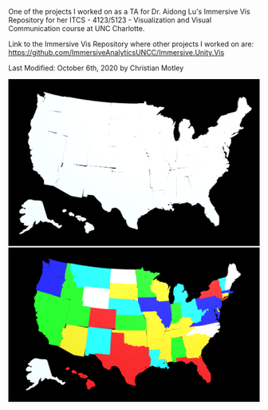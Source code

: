 One of the projects I worked on as a TA for Dr. Aidong Lu's Immersive Vis Repository for her ITCS - 4123/5123 - Visualization and Visual Communication course at UNC Charlotte.

Link to the Immersive Vis Repository where other projects I worked on are: https://github.com/ImmersiveAnalyticsUNCC/Immersive.Unity.Vis

Last Modified: October 6th, 2020 by Christian Motley

<img src="Choropleth Before Data Load.PNG" width="600">
<img src="Choropleth After Data Load.PNG" width="600">
